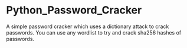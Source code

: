 # Python_Password_Cracker
A simple password cracker which uses a dictionary attack to crack passwords.
You can use any wordlist to try and crack sha256 hashes of passwords.
